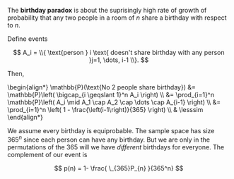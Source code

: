 The **birthday paradox** is about the suprisingly high rate of growth of probability that any two people in a room of $n$ share a birthday with respect to $n$. 

Define events

$$
A_i = \\{ \text{person } i \text{ doesn't share birthday with any person }j=1, \dots, i-1 \\}.
$$

Then,

\begin{align\*}
\mathbb{P}(\text{No 2 people share birthday}) &= \mathbb{P}\left( \bigcap_{i \geqslant 1}^n A_i \right) \\\\
&= \prod_{i=1}^n \mathbb{P}\left( A_i \mid A_1 \cap A_2 \cap \dots \cap A_{i-1} \right) \\\\
&= \prod_{i=1}^n \left( 1 - \frac{\left(i-1\right)}{365} \right) \\\\
& \lesssim
\end{align\*}

We assume every birthday is equiprobable. The sample space has size $365^n$ since each person can have any birthday. But we are only in the permutations of the 365 will we have _different_ birthdays for everyone. The complement of our event is

$$
p(n) = 1- \frac{ \_{365}P_{n} }{365^n}
$$